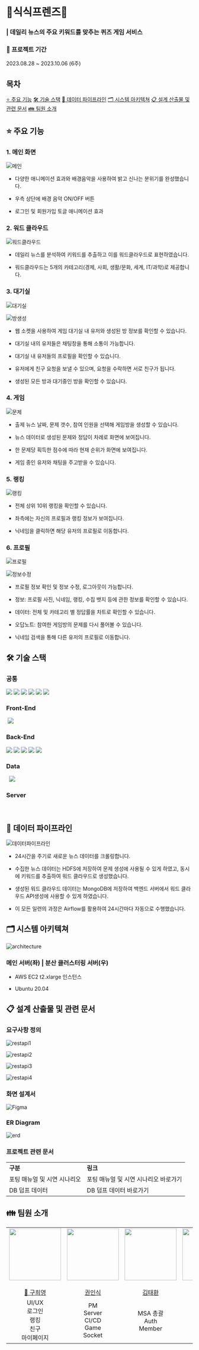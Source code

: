 # 🐰식식프렌즈🐰

### | 데일리 뉴스의 주요 키워드를 맞추는 퀴즈 게임 서비스

### 📆 프로젝트 기간

2023.08.28 ~ 2023.10.06 (6주)

## 목차

<!-- - [🎯 기획배경](#subject) -->

[⭐️ 주요 기능](#mainContents)
[🛠️ 기술 스택](#skills)
[💾 데이터 파이프라인](#dataPipelines)
[🗂️ 시스템 아키텍쳐](#systemArchitecture)
[📋 설계 산출물 및 관련 문서](#design)
[👪 팀원 소개](#members)

<!-- # 🎯 기획 배경

<a name="subject"></a>

기획 배경 -->

## ⭐️ 주요 기능

<a name="mainContents"></a>

### 1. 메인 화면

![메인](/assets/메인.gif)

- 다양한 애니메이션 효과와 배경음악을 사용하여 밝고 신나는 분위기를 완성했습니다.

- 우측 상단에 배경 음악 ON/OFF 버튼

- 로그인 및 회원가입 토글 애니메이션 효과

### 2. 워드 클라우드

![워드클라우드](/assets/워드클라우드.gif)

- 데일리 뉴스를 분석하여 키워드를 추출하고 이를 워드클라우드로 표현하였습니다.

- 워드클라우드는 5개의 카테고리(경제, 사회, 생활/문화, 세계, IT/과학)로 제공합니다.

### 3. 대기실

![대기실](/assets/대기실.gif)

![방생성](/assets/게임방생성.gif)

- 웹 소켓을 사용하여 게임 대기실 내 유저와 생성된 방 정보를 확인할 수 있습니다.

- 대기실 내의 유저들은 채팅창을 통해 소통이 가능합니다.

- 대기실 내 유저들의 프로필을 확인할 수 있습니다.

- 유저에게 친구 요청을 보낼 수 있으며, 요청을 수락하면 서로 친구가 됩니다.

- 생성된 모든 방과 대기중인 방을 확인할 수 있습니다.

### 4. 게임

![문제](/assets/문제풀이.gif)

- 출제 뉴스 날짜, 문제 갯수, 참여 인원을 선택해 게임방을 생성할 수 있습니다.

- 뉴스 데이터로 생성된 문제와 정답이 차례로 화면에 보여집니다.

- 한 문제당 획득한 점수에 따라 현재 순위가 화면에 보여집니다.

- 게임 중인 유저와 채팅을 주고받을 수 있습니다.

### 5. 랭킹

![랭킹](/assets/랭킹프로필.gif)

- 전체 상위 10위 랭킹을 확인할 수 있습니다.

- 좌측에는 자신의 프로필과 랭킹 정보가 보여집니다.

- 닉네임을 클릭하면 해당 유저의 프로필로 이동합니다.

### 6. 프로필

![프로필](/assets/프로필.gif)

![정보수정](/assets/정보수정.gif)

- 프로필 정보 확인 및 정보 수정, 로그아웃이 가능합니다.

- 정보: 프로필 사진, 닉네임, 랭킹, 수집 뱃지 등에 관한 정보를 확인할 수 있습니다.

- 데이터: 전체 및 카테고리 별 정답률을 차트로 확인할 수 있습니다.

- 오답노트: 참여한 게임방의 문제를 다시 풀어볼 수 있습니다.

- 닉네임 검색을 통해 다른 유저의 프로필로 이동합니다.

## 🛠️ 기술 스택

<a name="skills"></a>

### 공통

<img src="https://img.shields.io/badge/jira-0052CC?style=for-the-badge&logo=jira&logoColor=white">

<img src="https://img.shields.io/badge/GitLab-FC6D26?style=for-the-badge&logo=GitLab&logoColor=white">

<img src="https://img.shields.io/badge/mattermost-0058CC?style=for-the-badge&logo=mattermost&logoColor=white">

<img src="https://img.shields.io/badge/notion-000000?style=for-the-badge&logo=notion&logoColor=white">

<img src="https://img.shields.io/badge/figma-F24E1E?style=for-the-badge&logo=figma&logoColor=white">

<img src="https://img.shields.io/badge/postman-FF6C37?style=for-the-badge&logo=figpostmanma&logoColor=white">

### Front-End

<img title="" src="https://img.shields.io/badge/Next.js-000000?style=for-the-badge&logo=nextdotjs&logoColor=white" alt="">

<img src="https://img.shields.io/badge/TypeScript-3178C6?style=for-the-badge&logo=TypeScript&logoColor=white">

### Back-End

<img src="https://img.shields.io/badge/springboot-6DB33F?style=for-the-badge&logo=springboot&logoColor=white">

<img src="https://img.shields.io/badge/spring security-6DB33F?style=for-the-badge&logo=springsecurity&logoColor=white">

<img src="https://img.shields.io/badge/mongodb-47A248?style=for-the-badge&logo=mongodb&logoColor=white">

<img src="https://img.shields.io/badge/redis-DC382D?style=for-the-badge&logo=redis&logoColor=white">

<img src="https://img.shields.io/badge/json web tokens-000000?style=for-the-badge&logo=jsonwebtokens&logoColor=white">

<img title="" src="https://img.shields.io/badge/postgresql-4169E1?style=for-the-badge&logo=postgresql&logoColor=white" alt="">

### Data

<img title="" src="https://img.shields.io/badge/hadoop-66CCFF?style=for-the-badge&logo=apachehadoop&logoColor=black" alt="">

<img title="" src="https://img.shields.io/badge/spark-E25A1C?style=for-the-badge&logo=apachespark&logoColor=white" alt="">

<img src="https://img.shields.io/badge/python-3776AB?style=for-the-badge&logo=python&logoColor=white">

<img title="" src="https://img.shields.io/badge/Docker-2496ED?style=for-the-badge&logo=docker&logoColor=white" alt="">

<img title="" src="https://img.shields.io/badge/Airflow-017CEE?style=for-the-badge&logo=apacheairflow&logoColor=white" alt="">

### Server

<img title="" src="https://img.shields.io/badge/nginx-009639?style=for-the-badge&logo=nginx&logoColor=white" alt="">

<img title="" src="https://img.shields.io/badge/docker-2496ED?style=for-the-badge&logo=docker&logoColor=white" alt="">

<img title="" src="https://img.shields.io/badge/jenkins-D24939?style=for-the-badge&logo=jenkins&logoColor=white" alt="">

## 💾 데이터 파이프라인

<a name="dataPipelines"></a>

<img src="/assets/데이터파이프라인.png" alt="데이터파이프라인" />

- 24시간을 주기로 새로운 뉴스 데이터를 크롤링합니다.

- 수집한 뉴스 데이터는 HDFS에 저장하여 문제 생성에 사용될 수 있게 하였고, 동시에 키워드를 추출하여 워드 클라우드로 생성했습니다.

- 생성된 워드 클라우드 데이터는 MongoDB에 저장하여 백엔드 서버에서 워드 클라우드 API생성에 사용할 수 있게 하였습니다.

- 이 모든 일련의 과정은 Airflow를 활용하여 24시간마다 자동으로 수행했습니다.

## 🗂️ 시스템 아키텍쳐

<a name="systemArchitecture"></a>

![architecture](./assets/arch.png)

### 메인 서버(좌) | 분산 클러스터링 서버(우)

- AWS EC2 t2.xlarge 인스턴스

- Ubuntu 20.04

## 📋 설계 산출물 및 관련 문서

<a name="design"></a>

### 요구사항 정의

![restapi1](/assets/RestAPI1.PNG)

![restapi2](/assets/RestAPI2.PNG)

![restapi3](/assets/RestAPI3.PNG)

![restapi4](/assets/RestAPI4.PNG)

### 화면 설계서

![Figma](./assets/Figma.png)

### ER Diagram

![erd](./assets/erd.png)

### 프로젝트 관련 문서

<table>
    <tr>
        <td>
        <b>구분</b>
        </td>
        <td>
        <b>링크</b>
        </td>
    </tr>
    <tr>
        <td>
        포팅 매뉴얼 및 시연 시나리오
        </td>
        <td>
        <a src="/exec/포팅_매뉴얼_및_시연_시나리오.docx">포팅 매뉴얼 및 시연 시나리오 바로가기</a>
        </td>
    </tr>
    <tr>
        <td>
        DB 덤프 데이터
        </td>
        <td>
        <a src="/exec/sql/">DB 덤프 데이터 바로가기</a>
        </td>
    </tr>
</table>

## 👪 팀원 소개

<a name="members"></a>

<table>
    <tr>
        <td height="140px" align="center"> <a href="https://github.com/hi9900">
            <img src="/assets/hy.png" width="140px" /> <br><br> 👑 구희영 </a> <br></td>
            <td height="140px" align="center"> <a href="https://github.com/PassionSoftIan">
            <img src="/assets/image%20(4).png" width="140px" /> <br><br> 권인식  </a> <br></td>
        <td height="140px" align="center"> <a href="https://github.com/kimta2hwan">
            <img src="/assets/image%20(3).png" width="140px" /> <br><br> 김태환 </a> <br></td>
        <td height="140px" align="center"> <a href="https://github.com/sl39">
            <img src="/assets/image%20(6).png" width="140px" /> <br><br> 이세울 </a> <br></td>
        <td height="140px" align="center"> <a href="https://github.com/nayeonxkim">
            <img src="/assets/image%20(5).png" width="140px" /> <br><br> 김나연  </a> <br></td>
        <td height="140px" align="center"> <a href="https://github.com/StarSein">
            <img src="/assets/image%20(2).png" width="140px" /> <br><br> 황유성  </a> <br></td>
    </tr>
    <tr>
        <td align="center">
        UI/UX<br/>로그인<br/>랭킹<br/>친구<br/>마이페이지<br/>
        </td>
        <td align="center">
        PM<br/>Server<br/>CI/CD<br/>Game<br/>Socket
        </td>
        <td align="center">
        MSA 총괄<br/>Auth<br/>Member<br/>
        </td>
        <td align="center">
        Member<br />회원가입<br/>대기실<br/>실시간 게임<br/>
        </td>
        <td align="center">
        Data Pipeline 구축<br/>hadoop cluster<br/>데이터 수집<br />데이터 저장
        </td>
        <td align="center">
        자연어처리<br/>워드 클라우드<br/>퀴즈 생성
        </td>
    </tr>
</table>
